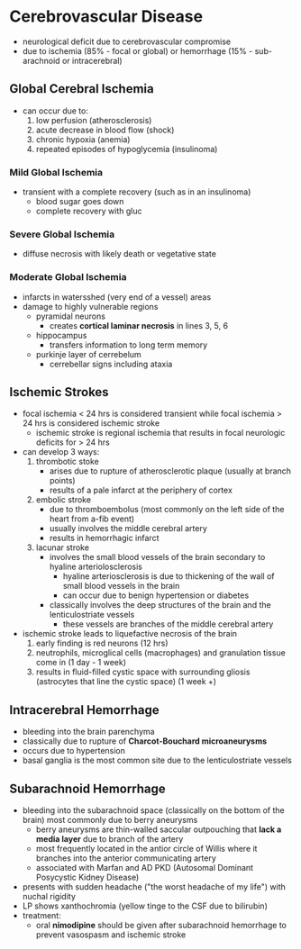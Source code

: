 # Cerebrovascular Disease
* neurological deficit due to cerebrovascular compromise 
* due to ischemia (85% - focal or global) or hemorrhage (15% - sub-arachnoid or intracerebral)
## Global Cerebral Ischemia 
* can occur due to:
	1. low perfusion (atherosclerosis)
	2. acute decrease in blood flow (shock)
	3. chronic hypoxia (anemia)
	4. repeated episodes of hypoglycemia (insulinoma)
### Mild Global Ischemia
* transient with a complete recovery (such as in an insulinoma)
	* blood sugar goes down
	* complete recovery with gluc 
### Severe Global Ischemia
* diffuse necrosis with likely death or vegetative state
### Moderate Global Ischemia
* infarcts in watersshed (very end of a vessel) areas
* damage to highly vulnerable regions 
	* pyramidal neurons 
		* creates **cortical laminar necrosis** in lines 3, 5, 6
	* hippocampus
		* transfers information to long term memory
	* purkinje layer of cerrebelum
		* cerrebellar signs including ataxia
## Ischemic Strokes
* focal ischemia < 24 hrs is considered transient while focal ischemia > 24 hrs is considered ischemic stroke
	* ischemic stroke is regional ischemia that results in focal neurologic deficits for > 24 hrs
* can develop 3 ways: 
	1. thrombotic stoke 
		* arises due to rupture of atherosclerotic plaque (usually at branch points)
		* results of a pale infarct at the periphery of cortex 
	2. embolic stroke 
		* due to thromboembolus (most commonly on the left side of the heart from a-fib event)
		* usually involves the middle cerebral artery
		* results in hemorrhagic infarct
	3.  lacunar stroke
		* involves the small blood vessels of the brain secondary to hyaline arteriolosclerosis
			* hyaline arteriosclerosis is due to thickening of the wall of small blood vessels in the brain
			* can occur due to benign hypertension or diabetes
		* classically involves the deep structures of the brain and the lenticulostriate vessels
			 * these vessels are branches of the middle cerebral artery 
* ischemic stroke leads to liquefactive necrosis of the brain
	1. early finding is red neurons (12 hrs)
	2. neutrophils, microglical cells (macrophages) and granulation tissue come in (1 day - 1 week)
	3. results in fluid-filled cystic space with surrounding gliosis (astrocytes that line the cystic space) (1 week +)
## Intracerebral Hemorrhage 
* bleeding into the brain parenchyma 
* classically due to rupture of **Charcot-Bouchard microaneurysms**
* occurs due to hypertension
* basal ganglia is the most common site due to the lenticulostriate vessels
## Subarachnoid Hemorrhage
* bleeding into the subarachnoid space (classically on the bottom of the brain) most commonly due to berry aneurysms
	* berry aneurysms are thin-walled saccular outpouching that **lack a media layer** due to branch of the artery 
	* most frequently located in the antior circle of Willis where it branches into the anterior communicating artery 
	* associated with Marfan and AD PKD (Autosomal Dominant Posycystic Kidney Disease)
* presents with sudden headache ("the worst headache of my life") with nuchal rigidity
* LP shows xanthochromia (yellow tinge to the CSF due to bilirubin)
* treatment:
	* oral **nimodipine** should be given after subarachnoid hemorrhage to prevent vasospasm and ischemic stroke



